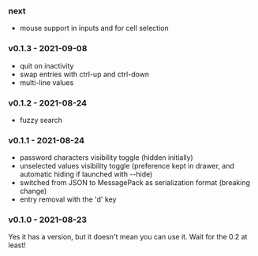 ### next
- mouse support in inputs and for cell selection

<a name="v0.1.3"></a>
### v0.1.3 - 2021-09-08
- quit on inactivity
- swap entries with ctrl-up and ctrl-down
- multi-line values

<a name="v0.1.2"></a>
### v0.1.2 - 2021-08-24
- fuzzy search

<a name="v0.1.1"></a>
### v0.1.1 - 2021-08-24
- password characters visibility toggle (hidden initially)
- unselected values visibility toggle (preference kept in drawer, and automatic hiding if launched with --hide)
- switched from JSON to MessagePack as serialization format (breaking change)
- entry removal with the 'd' key

<a name="v0.1.0"></a>
### v0.1.0 - 2021-08-23
Yes it has a version, but it doesn't mean you can use it. Wait for the 0.2 at least!
